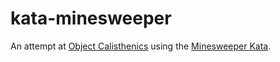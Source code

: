 kata-minesweeper
================

An attempt at [Object Calisthenics](http://www.xpteam.com/jeff/writings/objectcalisthenics.rtf) using the [Minesweeper Kata](http://codingdojo.org/cgi-bin/index.pl?KataMinesweeper).


